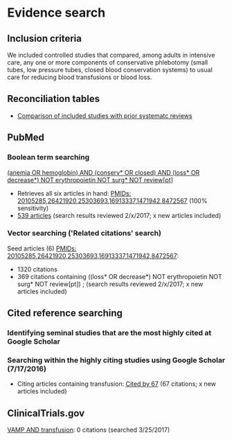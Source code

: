 # Evidence search
## Inclusion criteria
We included controlled studies that compared, among adults in intensive care, any one or more components of conservative phlebotomy (small tubes, low pressure tubes, closed blood conservation systems) to usual care for reducing blood transfusions or blood loss.

## Reconciliation tables
* [Comparison of included studies with prior systematc reviews](../../tree/master/reconciliation-tables/)

## PubMed
### Boolean term searching

[(anemia OR hemoglobin) AND (conserv\* OR closed) AND (loss\* OR decrease\*) NOT erythropoietin NOT surg\* NOT review[pt]](https://www.ncbi.nlm.nih.gov/pubmed?cmd=Search&term=%28anemia%20OR%20hemoglobin%29%20AND%20%28conserv%2A%20OR%20closed%29%20AND%20%28loss%2A%20OR%20decrease%2A%29%20NOT%20erythropoietin%20NOT%20surg%2A%20NOT%20review%5Bpt%5D)
* Retrieves all six articles in hand: [PMIDs: 20105285,26421920,25303693,16913337,1471942,8472567](https://www.ncbi.nlm.nih.gov/pubmed?cmd=Search&term=20105285%2026421920%2025303693%2016913337%2014719427%208472567) (100% sensitivity)
* [539 articles](https://www.ncbi.nlm.nih.gov/pubmed?cmd=Search&term=%28anemia%20OR%20hemoglobin%29%20AND%20%28conserv%2A%20OR%20closed%29%20AND%20%28loss%2A%20OR%20decrease%2A%29%20NOT%20erythropoietin%20NOT%20surg%2A%20NOT%20review%5Bpt%5D) (search results reviewed 2/x/2017; x new articles included)

### Vector searching ('Related citations' search)
Seed articles (6) [PMIDs: 20105285,26421920,25303693,16913337,1471942,8472567](https://www.ncbi.nlm.nih.gov/pubmed?cmd=Search&term=20105285%2026421920%2025303693%2016913337%2014719427%208472567): 
 * 1320 citations
 * 369 citations containing  ((loss\* OR decrease\*) NOT erythropoietin NOT surg\* NOT review[pt])  ; (search results reviewed 2/x/2017; x new articles included)

## Cited reference searching

### Identifying seminal studies that are the most highly cited at Google Scholar
 

### Searching within the highly citing studies using Google Scholar (7/17/2016)
 * Citing articles containing transfusion: [Cited by 67](https://scholar.google.com/scholar?q=transfusion&btnG=&hl=en&as_sdt=2005&sciodt=0%2C5&cites=3225223193678390165&scipsc=1)  (67 citations; x new articles included)
 
 ## ClinicalTrials.gov
 [VAMP AND transfusion](https://clinicaltrials.gov/ct2/results?term=VAMP+AND+transfusion&Search=Search): 0 citations (searched 3/25/2017)
